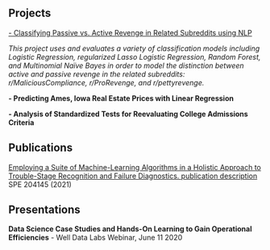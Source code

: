 ## Projects

[- Classifying Passive vs. Active Revenge in Related Subreddits using NLP](https://github.com/ebsiegs/subreddit_nlp.git)

*This project uses and evaluates a variety of classification models including Logistic Regression, regularized Lasso Logistic Regression, Random Forest, and Multinomial Naïve Bayes in order to model the distinction between active and passive revenge in the related subreddits: r/MaliciousCompliance, r/ProRevenge, and r/pettyrevenge.*

**- Predicting Ames, Iowa Real Estate Prices with Linear Regression**

**- Analysis of Standardized Tests for Reevaluating College Admissions Criteria**

## Publications

[Employing a Suite of Machine-Learning Algorithms in a Holistic Approach to Trouble-Stage Recognition and Failure Diagnostics.
publication description](https://onepetro.org/SPEHFTC/proceedings-abstract/21HFTC/1-21HFTC/461792) SPE 204145 (2021)

## Presentations

**Data Science Case Studies and Hands-On Learning to Gain Operational Efficiencies** - Well Data Labs Webinar, June 11 2020
